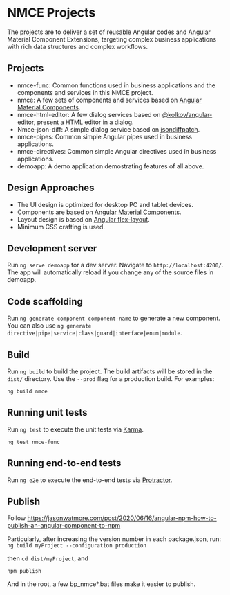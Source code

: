 # NMCE Projects

The projects are to deliver a set of reusable Angular codes and Angular Material Component Extensions, targeting complex business applications with rich data structures and complex workflows. 

## Projects
* nmce-func: Common functions used in business applications and the components and services in this NMCE project.
* nmce: A few sets of components and services based on [Angular Material Components](https://material.angular.io/components/categories).
* nmce-html-editor: A few dialog services based on [@kolkov/angular-editor](https://github.com/kolkov/angular-editor), present a HTML editor in a dialog.
* Nmce-json-diff: A simple dialog service based on [jsondiffpatch](https://github.com/benjamine/jsondiffpatch).
* nmce-pipes: Common simple Angular pipes used in business applications.
* nmce-directives: Common simple Angular directives used in business applications.
* demoapp: A demo application demostrating features of all above.

## Design Approaches

* The UI design is optimized for desktop PC and tablet devices.
* Components are based on [Angular Material Components](https://material.angular.io/components/categories).
* Layout design is based on [Angular flex-layout](https://github.com/angular/flex-layout).
* Minimum CSS crafting is used.

## Development server

Run `ng serve demoapp` for a dev server. Navigate to `http://localhost:4200/`. The app will automatically reload if you change any of the source files in demoapp.

## Code scaffolding

Run `ng generate component component-name` to generate a new component. You can also use `ng generate directive|pipe|service|class|guard|interface|enum|module`.

## Build

Run `ng build` to build the project. The build artifacts will be stored in the `dist/` directory. Use the `--prod` flag for a production build. For examples:

`ng build nmce`

## Running unit tests

Run `ng test` to execute the unit tests via [Karma](https://karma-runner.github.io).

`ng test nmce-func`

## Running end-to-end tests

Run `ng e2e` to execute the end-to-end tests via [Protractor](http://www.protractortest.org/).

## Publish

Follow https://jasonwatmore.com/post/2020/06/16/angular-npm-how-to-publish-an-angular-component-to-npm

Particularly, after increasing the version number in each package.json, run:
`ng build myProject --configuration production`

then `cd dist/myProject`, and

`npm publish`

And in the root, a few bp_nmce*.bat files make it easier to publish.
